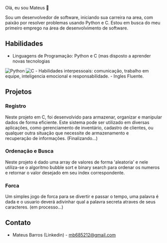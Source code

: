 Olá, eu sou Mateus 👋

Sou um desenvolvedor de software, iniciando sua carreira na area, com paixão por resolver problemas usando Python e C. Estou em busca do meu primeiro emprego na área de desenvolvimento de software.

## Habilidades
- Linguagens de Programação: Python e C (mas disposto a aprender novas tecnologias
<img alt="Python" src="https://img.shields.io/badge/-Python-13aa52?style=flat-square&logo=mongodb&logoColor=white" />
<img alt="C" src="https://img.shields.io/badge/-C-13aa52?style=flat-square&logo=mongodb&logoColor=white" />
- Habilidades interpessoais: comunicação, trabalho em equipe, inteligencia emocional e responsabilidade.
- Ingles Fluente.

## Projetos
### Registro
Neste projeto em C, foi desenvolvido para armazenar, organizar e manipular dados de forma eficiente. Este sistema pode ser utilizado em diversas aplicações, como gerenciamento de inventário, cadastro de clientes, ou qualquer outra situação que necessite de armazenamento e recuperação de informações. (Finalizando...)

### Ordenação e Busca
Neste projeto é dado uma array de valores de forma 'aleatoria' e nele utiliza-se o algoritmo bubble sort e binary search para ordenar os numeros e retornar o valor desejado em seu index correspondente.

### Forca
Um simples jogo de forca para se divertir e passar o tempo, uma palavra é dada e o usuario deverá adivinhar qual a palavra secreta atraves de seus caracteres. (em processo...)

## Contato
- Mateus Barros (Linkedin)
- mb685212@gmail.com

